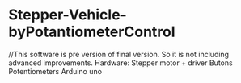 # Stepper-Vehicle-byPotantiometerControl
//This software is pre version of final version. So it is not including advanced improvements.
Hardware:
Stepper motor + driver
Butons
Potentiometers
Arduino uno
